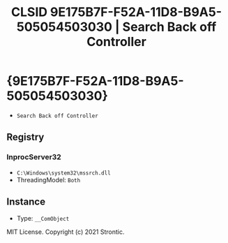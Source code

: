 ﻿---
title: "CLSID 9E175B7F-F52A-11D8-B9A5-505054503030 | Search Back off Controller"
excerpt: What is COM-Object CLSID 9E175B7F-F52A-11D8-B9A5-505054503030?
---

# {9E175B7F-F52A-11D8-B9A5-505054503030}

* `Search Back off Controller`

## Registry


### InprocServer32

* `C:\Windows\system32\mssrch.dll`
* ThreadingModel: `Both`

## Instance

* Type: `__ComObject`

MIT License. Copyright (c) 2021 Strontic.


